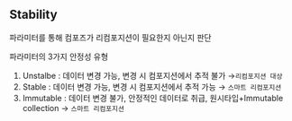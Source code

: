## Stability

파라미터를 통해 컴포즈가 리컴포지션이 필요한지 아닌지 판단

파라미터의 3가지 안정성 유형

1. Unstalbe : 데이터 변경 가능, 변경 시 컴포지션에서 추적 불가 →`리컴포지션 대상`
2. Stable : 데이터 변경 가능, 변경 시 컴포지션에서 추적 가능 → `스마트 리컴포지션`
3. Immutable : 데이터 변경 불가, 안정적인 데이터로 취급, 원시타입+Immutable collection → `스마트 리컴포지션`
